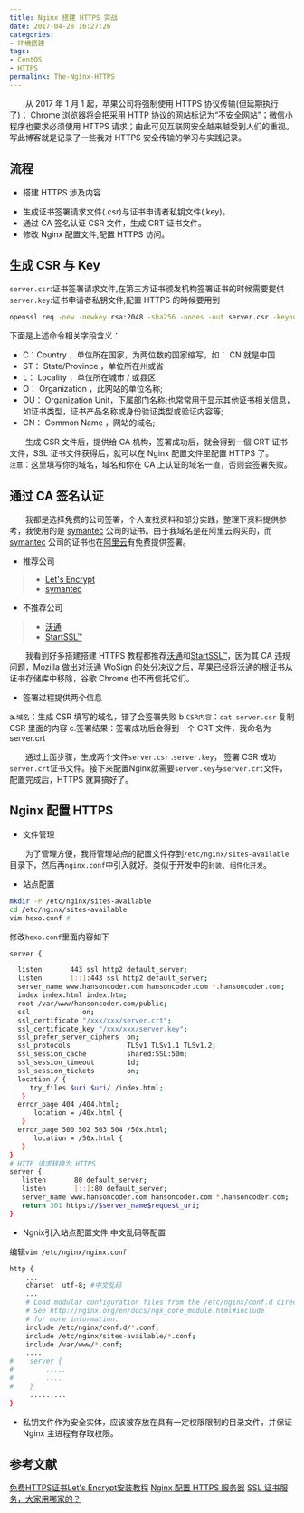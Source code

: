 ```yaml
---
title: Nginx 搭建 HTTPS 实战
date: 2017-04-28 16:27:26
categories:
- 环境搭建
tags:
- CentOS
- HTTPS
permalink: The-Nginx-HTTPS
---
```

　　从 2017 年 1 月 1 起，苹果公司将强制使用 HTTPS 协议传输(但延期执行了)； Chrome 浏览器将会把采用 HTTP 协议的网站标记为“不安全网站”；微信小程序也要求必须使用 HTTPS 请求；由此可见互联网安全越来越受到人们的重视。写此博客就是记录了一些我对 HTTPS 安全传输的学习与实践记录。

<!-- more -->

## 流程

- 搭建 HTTPS 涉及内容
> 
 + 生成证书签署请求文件(.csr)与证书申请者私钥文件(.key)。
 + 通过 CA 签名认证 CSR 文件，生成 CRT 证书文件。
 + 修改 Nginx 配置文件,配置 HTTPS 访问。

## 生成 CSR 与 Key

`server.csr`:证书签署请求文件,在第三方证书颁发机构签署证书的时候需要提供
`server.key`:证书申请者私钥文件,配置 HTTPS 的時候要用到

```bash
openssl req -new -newkey rsa:2048 -sha256 -nodes -out server.csr -keyout server.key -subj "/C=CN/ST=ShenZhen/L=ShenZhen/O=Example Inc./OU=Web Security/CN=hansoncoder.com"
```

下面是上述命令相关字段含义：

 - C：Country ，单位所在国家，为两位数的国家缩写，如： CN 就是中国
 - ST： State/Province ，单位所在州或省
 - L： Locality ，单位所在城市 / 或县区
 - O： Organization ，此网站的单位名称;
 - OU： Organization Unit，下属部门名称;也常常用于显示其他证书相关信息，如证书类型，证书产品名称或身份验证类型或验证内容等;
 - CN： Common Name ，网站的域名;

　　生成 CSR 文件后，提供给 CA 机构，签署成功后，就会得到一個 CRT 证书文件，SSL 证书文件获得后，就可以在 Nginx 配置文件里配置 HTTPS 了。
　　`注意`：这里填写你的域名，域名和你在 CA 上认证的域名一直，否则会签署失败。

## 通过 CA 签名认证

　　我都是选择免费的公司签署，个人查找资料和部分实践，整理下资料提供参考，我使用的是 [symantec](https://www.symantec.com/) 公司的证书。由于我域名是在阿里云购买的，而 [symantec](https://www.symantec.com/) 公司的证书也在[阿里云](https://www.aliyun.com/)有免费提供签署。
  
- 推荐公司

> - [Let's Encrypt](https://letsencrypt.org/)
> - [symantec](https://www.symantec.com/)

- 不推荐公司

> - [沃通][url1]
> - [StartSSL™][url2]

　　我看到好多搭建搭建 HTTPS 教程都推荐[沃通][url1]和[StartSSL™][url2]，因为其 CA 违规问题，Mozilla 做出对沃通 WoSign 的处分决议之后，苹果已经将沃通的根证书从证书存储库中移除，谷歌 Chrome 也不再信托它们。

- 签署过程提供两个信息

a.`域名`：生成 CSR 填写的域名，错了会签署失败
b.`CSR内容`：`cat server.csr` 复制 CSR 里面的内容
c.签署结果：签署成功后会得到一个 CRT 文件，我命名为server.crt

　　通过上面步骤，生成两个文件`server.csr` .`server.key`， 签署 CSR 成功`server.crt`证书文件。接下来配置Nginx就需要`server.key`与`server.crt`文件，配置完成后，HTTPS 就算搞好了。

## Nginx 配置 HTTPS

- 文件管理

　　为了管理方便，我将管理站点的配置文件存到`/etc/nginx/sites-available`目录下，然后再`nginx.conf`中引入就好。类似于开发中的`封装`、`组件化开发`。

- 站点配置 

```bash
mkdir -P /etc/nginx/sites-available
cd /etc/nginx/sites-available
vim hexo.conf #
```
修改`hexo.conf`里面内容如下
```bash
server {

  listen       443 ssl http2 default_server;
  listen       [::]:443 ssl http2 default_server;
  server_name www.hansoncoder.com hansoncoder.com *.hansoncoder.com; 
  index index.html index.htm;
  root /var/www/hansoncoder.com/public;
  ssl             on;
  ssl_certificate "/xxx/xxx/server.crt";
  ssl_certificate_key "/xxx/xxx/server.key";
  ssl_prefer_server_ciphers  on;
  ssl_protocols              TLSv1 TLSv1.1 TLSv1.2;
  ssl_session_cache          shared:SSL:50m;
  ssl_session_timeout        1d;
  ssl_session_tickets        on;
  location / {
     try_files $uri $uri/ /index.html;
   }
  error_page 404 /404.html;
      location = /40x.html {
   }
  error_page 500 502 503 504 /50x.html;
      location = /50x.html {
   }
}
# HTTP 请求转换为 HTTPS
server {
   listen       80 default_server;
   listen       [::]:80 default_server;
   server_name www.hansoncoder.com hansoncoder.com *.hansoncoder.com;
   return 301 https://$server_name$request_uri;
}
```

- Ngnix引入站点配置文件,中文乱码等配置

编辑`vim /etc/nginx/nginx.conf`
```bash
http {
    ...
    charset  utf-8; #中文乱码
    ...
    # Load modular configuration files from the /etc/nginx/conf.d directory.
    # See http://nginx.org/en/docs/ngx_core_module.html#include
    # for more information.
    include /etc/nginx/conf.d/*.conf;
    include /etc/nginx/sites-available/*.conf;
    include /var/www/*.conf;
    ....
#    server {
#        .....
#        ....
#    }
     .........
}
```

- 私钥文件作为安全实体，应该被存放在具有一定权限限制的目录文件，并保证 Nginx 主进程有存取权限。

## 参考文献

[免费HTTPS证书Let's Encrypt安装教程](https://foofish.net/https-free-for-lets-encrypt.html)
[Nginx 配置 HTTPS 服务器](https://aotu.io/notes/2016/08/16/nginx-https/)
[SSL 证书服务，大家用哪家的？](https://www.zhihu.com/question/19578422)

[url1]:https://freessl.wosign.com/
[url2]:https://www.startcomca.com/
